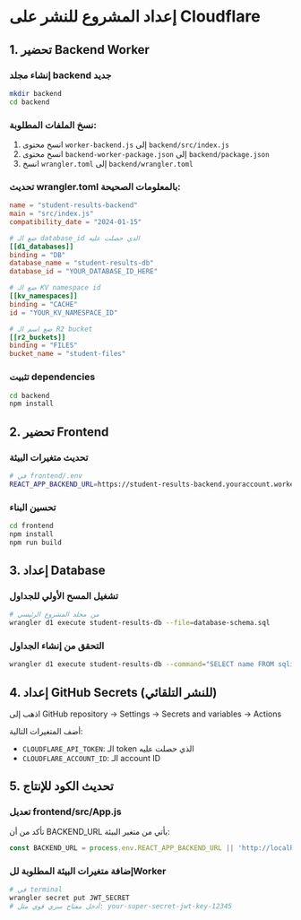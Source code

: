 # إعداد المشروع للنشر على Cloudflare

## 1. تحضير Backend Worker

### إنشاء مجلد backend جديد
```bash
mkdir backend
cd backend
```

### نسخ الملفات المطلوبة:
1. انسخ محتوى `worker-backend.js` إلى `backend/src/index.js`
2. انسخ محتوى `backend-worker-package.json` إلى `backend/package.json`
3. انسخ `wrangler.toml` إلى `backend/wrangler.toml`

### تحديث wrangler.toml بالمعلومات الصحيحة:
```toml
name = "student-results-backend"
main = "src/index.js"
compatibility_date = "2024-01-15"

# ضع الـ database_id الذي حصلت عليه
[[d1_databases]]
binding = "DB"
database_name = "student-results-db"
database_id = "YOUR_DATABASE_ID_HERE"

# ضع الـ KV namespace id
[[kv_namespaces]]
binding = "CACHE"
id = "YOUR_KV_NAMESPACE_ID"

# ضع اسم الـ R2 bucket
[[r2_buckets]]
binding = "FILES"
bucket_name = "student-files"
```

### تثبيت dependencies
```bash
cd backend
npm install
```

## 2. تحضير Frontend

### تحديث متغيرات البيئة
```bash
# في frontend/.env
REACT_APP_BACKEND_URL=https://student-results-backend.youraccount.workers.dev
```

### تحسين البناء
```bash
cd frontend
npm install
npm run build
```

## 3. إعداد Database

### تشغيل المسح الأولي للجداول
```bash
# من مجلد المشروع الرئيسي
wrangler d1 execute student-results-db --file=database-schema.sql
```

### التحقق من إنشاء الجداول
```bash
wrangler d1 execute student-results-db --command="SELECT name FROM sqlite_master WHERE type='table';"
```

## 4. إعداد GitHub Secrets (للنشر التلقائي)

اذهب إلى GitHub repository → Settings → Secrets and variables → Actions

أضف المتغيرات التالية:
- `CLOUDFLARE_API_TOKEN`: الـ token الذي حصلت عليه
- `CLOUDFLARE_ACCOUNT_ID`: الـ account ID

## 5. تحديث الكود للإنتاج

### تعديل frontend/src/App.js
تأكد من أن BACKEND_URL يأتي من متغير البيئة:
```javascript
const BACKEND_URL = process.env.REACT_APP_BACKEND_URL || 'http://localhost:8001';
```

### إضافة متغيرات البيئة المطلوبة للWorker
```bash
# في terminal
wrangler secret put JWT_SECRET
# أدخل مفتاح سري قوي مثل: your-super-secret-jwt-key-12345
```
